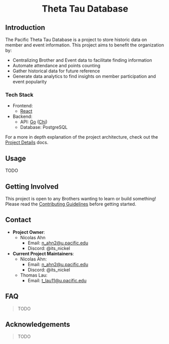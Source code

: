 <div align="center">
  <h1 align="center">
    Theta Tau Database
  </h1>
</div>

## Introduction
The Pacific Theta Tau Database is a project to store historic data on member and event information.
This project aims to benefit the organization by:
* Centralizing Brother and Event data to facilitate finding information
* Automate attendance and points counting
* Gather historical data for future reference
* Generate data analytics to find insights on member participation and event popularity

### Tech Stack
* Frontend:
    * [React](https://react.dev/)
* Backend: 
    * API: [Go](http://go.dev/) ([Chi](https://github.com/go-chi/chi))
    * Database: PostgreSQL

For a more in depth explanation of the project architecture, check out the [Project Details](/project_details.md) docs.

## Usage
TODO

## Getting Involved
This project is open to any Brothers wanting to learn or build something! Please read the [Contributing Guidelines](/CONTRIBUTING.md) before getting started.

## Contact
* **Project Owner**:
  * Nicolas Ahn
    * Email: n_ahn2@u.pacific.edu
    * Discord: @its_nickel
* **Current Project Maintainers**:
  * Nicolas Ahn:
    * Email: n_ahn2@u.pacific.edu
    * Discord: @its_nickel
  * Thomas Lau:
    * Email: t_lau11@u.pacific.edu

## FAQ
> TODO

## Acknowledgements
> TODO